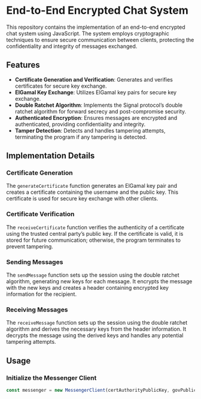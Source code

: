 # End-to-End Encrypted Chat System

This repository contains the implementation of an end-to-end encrypted chat system using JavaScript. The system employs cryptographic techniques to ensure secure communication between clients, protecting the confidentiality and integrity of messages exchanged.

## Features

- **Certificate Generation and Verification**: Generates and verifies certificates for secure key exchange.
- **ElGamal Key Exchange**: Utilizes ElGamal key pairs for secure key exchange.
- **Double Ratchet Algorithm**: Implements the Signal protocol’s double ratchet algorithm for forward secrecy and post-compromise security.
- **Authenticated Encryption**: Ensures messages are encrypted and authenticated, providing confidentiality and integrity.
- **Tamper Detection**: Detects and handles tampering attempts, terminating the program if any tampering is detected.

## Implementation Details

### Certificate Generation

The `generateCertificate` function generates an ElGamal key pair and creates a certificate containing the username and the public key. This certificate is used for secure key exchange with other clients.

### Certificate Verification

The `receiveCertificate` function verifies the authenticity of a certificate using the trusted central party’s public key. If the certificate is valid, it is stored for future communication; otherwise, the program terminates to prevent tampering.

### Sending Messages

The `sendMessage` function sets up the session using the double ratchet algorithm, generating new keys for each message. It encrypts the message with the new keys and creates a header containing encrypted key information for the recipient.

### Receiving Messages

The `receiveMessage` function sets up the session using the double ratchet algorithm and derives the necessary keys from the header information. It decrypts the message using the derived keys and handles any potential tampering attempts.

## Usage

### Initialize the Messenger Client

```javascript
const messenger = new MessengerClient(certAuthorityPublicKey, govPublicKey);